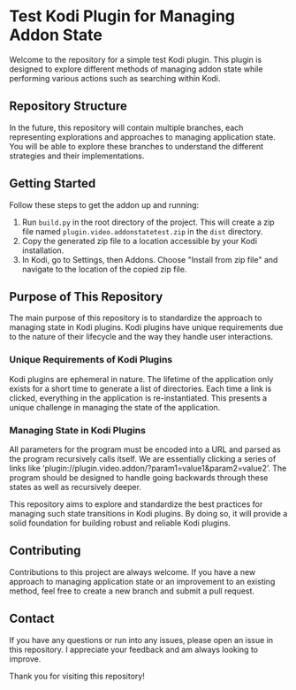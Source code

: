 # Test Kodi Plugin for Managing Addon State

Welcome to the repository for a simple test Kodi plugin. This plugin is designed to explore different methods of managing addon state while performing various actions such as searching within Kodi.

## Repository Structure

In the future, this repository will contain multiple branches, each representing explorations and approaches to managing application state. You will be able to explore these branches to understand the different strategies and their implementations.

## Getting Started

Follow these steps to get the addon up and running:

1. Run `build.py` in the root directory of the project. This will create a zip file named `plugin.video.addonstatetest.zip` in the `dist` directory.
2. Copy the generated zip file to a location accessible by your Kodi installation.
3. In Kodi, go to Settings, then Addons. Choose "Install from zip file" and navigate to the location of the copied zip file.

## Purpose of This Repository
The main purpose of this repository is to standardize the approach to managing state in Kodi plugins. Kodi plugins have unique requirements due to the nature of their lifecycle and the way they handle user interactions.

### Unique Requirements of Kodi Plugins
Kodi plugins are ephemeral in nature. The lifetime of the application only exists for a short time to generate a list of directories. Each time a link is clicked, everything in the application is re-instantiated. This presents a unique challenge in managing the state of the application.

### Managing State in Kodi Plugins
All parameters for the program must be encoded into a URL and parsed as the program recursively calls itself. We are essentially clicking a series of links like ‘plugin://plugin.video.addon/?param1=value1&param2=value2’. The program should be designed to handle going backwards through these states as well as recursively deeper.

This repository aims to explore and standardize the best practices for managing such state transitions in Kodi plugins. By doing so, it will provide a solid foundation for building robust and reliable Kodi plugins.

## Contributing

Contributions to this project are always welcome. If you have a new approach to managing application state or an improvement to an existing method, feel free to create a new branch and submit a pull request.

## Contact

If you have any questions or run into any issues, please open an issue in this repository. I appreciate your feedback and am always looking to improve.

Thank you for visiting this repository!